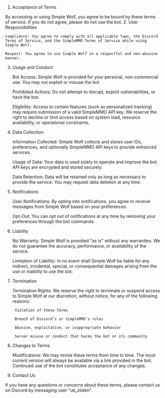 1. Acceptance of Terms

By accessing or using Simple Wolf, you agree to be bound by these terms of service. If you do not agree, please do not use the bot.
2. User Responsibilities

    Compliance: You agree to comply with all applicable laws, the Discord Terms of Service, and the SimpleMMO Terms of Service while using Simple Wolf.

    Respect: You agree to use Simple Wolf in a respectful and non-abusive manner.

3. Usage and Conduct

    Bot Access: Simple Wolf is provided for your personal, non-commercial use. You may not exploit or misuse the bot.

    Prohibited Actions: Do not attempt to disrupt, exploit vulnerabilities, or hack the bot.

    Eligibility: Access to certain features (such as personalized tracking) may require submission of a valid SimpleMMO API key. We reserve the right to decline or limit access based on system load, resource availability, or operational constraints.

4. Data Collection

    Information Collected: Simple Wolf collects and stores user IDs, preferences, and optionally SimpleMMO API keys to provide enhanced services.

    Usage of Data: Your data is used solely to operate and improve the bot. API keys are encrypted and stored securely.

    Data Retention: Data will be retained only as long as necessary to provide the service. You may request data deletion at any time.

5. Notifications

    User Notifications: By opting into notifications, you agree to receive messages from Simple Wolf based on your preferences.

    Opt-Out: You can opt out of notifications at any time by removing your preferences through the bot commands.

6. Liability

    No Warranty: Simple Wolf is provided "as is" without any warranties. We do not guarantee the accuracy, performance, or availability of the service.

    Limitation of Liability: In no event shall Simple Wolf be liable for any indirect, incidental, special, or consequential damages arising from the use or inability to use the bot.

7. Termination

    Termination Rights: We reserve the right to terminate or suspend access to Simple Wolf at our discretion, without notice, for any of the following reasons:

        Violation of these Terms

        Breach of Discord’s or SimpleMMO’s rules

        Abusive, exploitative, or inappropriate behavior

        Server misuse or conduct that harms the bot or its community

8. Changes to Terms

    Modifications: We may revise these terms from time to time. The most current version will always be available via a link provided in the bot. Continued use of the bot constitutes acceptance of any changes.

9. Contact Us

If you have any questions or concerns about these terms, please contact us on Discord by messaging user "uk_zilden".
